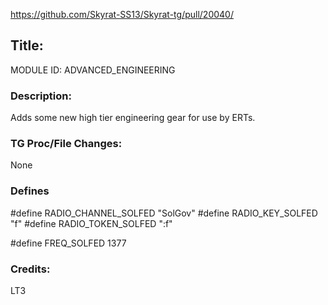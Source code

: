 https://github.com/Skyrat-SS13/Skyrat-tg/pull/20040/

## Title:

MODULE ID: ADVANCED_ENGINEERING

### Description:

Adds some new high tier engineering gear for use by ERTs.

### TG Proc/File Changes:

None

### Defines

#define RADIO_CHANNEL_SOLFED "SolGov"
#define RADIO_KEY_SOLFED "f"
#define RADIO_TOKEN_SOLFED ":f"

#define FREQ_SOLFED 1377

### Credits:

LT3
